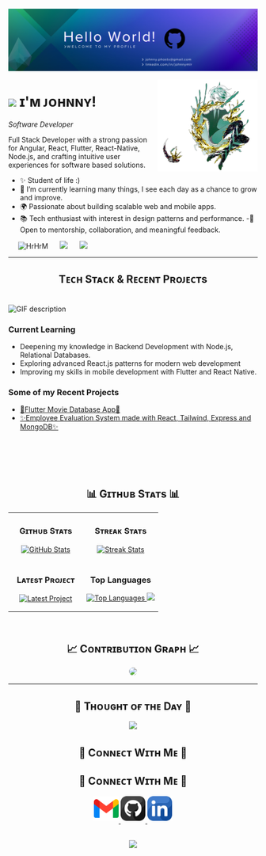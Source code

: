 <!--Banner-->
![Kiran1689 Banner Image](./banner2.png)

<!--Image-->
<div>
  <img align="right" width="40%" src="./phos_bless.png">
</div>

<!--Header Name-->
# <img src="https://emojis.slackmojis.com/emojis/images/1531849430/4246/blob-sunglasses.gif?1531849430" width="20"/>  ɪ'ᴍ ᴊᴏʜɴɴʏ!
*Software Developer*
<br /> 

<!--Start Intro-->               
<p align="left">Full Stack Developer with a strong passion for Angular, React, Flutter, React-Native, Node.js, and crafting intuitive user experiences for software based solutions.</p>

- ✨ Student of life :)
- 🌱 I’m currently learning many things, I see each day as a chance to grow and improve.
- 🌍 Passionate about building scalable web and mobile apps.
- 📚 Tech enthusiast with interest in design patterns and performance.
-💬 Open to mentorship, collaboration, and meaningful feedback.
<!-- - 💻 Visit my [Portfolio]() for more details about my personal projects. -->
<!--End Intro-->

<!--Profile Count Badge-->
<p align="left">
  <img src="https://img.shields.io/badge/Always-Learning-blueviolet?style=for-the-badge&logo=github" alt="HrHrM" style="padding-left:20px;padding-right:20px"  />
  <img src="https://img.shields.io/badge/Coffee%20Lover-%E2%98%95-purple?style=for-the-badge" style="padding-right:20px;" />
<img src="https://img.shields.io/badge/Code%20&%20Create-%F0%9F%92%BB-blue?style=for-the-badge"/>

</p>

---


<!--Languages and Tools Section-->       
<h2 align="center" style="padding-bottom:20px">Tᴇᴄʜ Sᴛᴀᴄᴋ & Rᴇᴄᴇɴᴛ Pʀᴏᴊᴇᴄᴛs</h2>
<picture>
  <source media="(prefers-color-scheme: dark)" srcset="./Skills_Animation_Dark.gif">
  <source media="(prefers-color-scheme: light)" srcset="./Skills_Animation_White.gif">
  <img align="left" alt="GIF description" src="./Skills_Animation_White.gif">
</picture>
<br />

<h3 align="left">Current Learning</h3>
<ul align="left">
  <li>Deepening my knowledge in Backend Development with Node.js, Relational Databases.</li>
  <li>Exploring advanced React.js patterns for modern web development</li>
  <li>Improving my skills in mobile development with Flutter and React Native.</li>
</ul>
  
<h3 align="left">Some of my Recent Projects</h3>
<ul align="left">
  <li><a href="https://github.com/HrHrM/Flutter-TMDB-App">📱Flutter Movie Database App🎥</a></li>
  <li><a href="https://github.com/HrHrM/employee-evaluation-system">✨Employee Evaluation System made with React, Tailwind, Express and MongoDB✨</a></li>
</ul>
<br />
<br />
<br />
<br />

<!--Github stats Table--> 
<h2 align="center">📊 Gɪᴛʜᴜʙ Sᴛᴀᴛs 📊</h2>
<table width="100%">
  <tr>
    <td width="50%">
      <h3 align="center"><strong>Gɪᴛʜᴜʙ Sᴛᴀᴛs</strong></h3>
      <p align="center">
        <a href="https://github.com/HrHrM">
       <img align="center" src="https://github-readme-stats.vercel.app/api?username=HrHrM&count_private=true&show_icons=true&theme=nightowl&bg_color=0,1a1a40,5f6caf&title_color=c792ea&text_color=ffffff&rank_icon=github&hide=prs,issues,contribs&show=reviews,prs_merged,prs_merged_percentage" alt="GitHub Stats" />
        </a>
      </p>
    </td>
    <td width="50%">
      <h3 align="center"><strong>Sᴛʀᴇᴀᴋ Sᴛᴀᴛs</strong></h3>
      <p align="center">
        <a href="https://github.com/HrHrM">
          <img align="center" src="https://streak-stats.demolab.com?user=HrHrM&theme=nightowl&background=0,1a1a40,5f6caf&fire=c792ea&ring=89ddff&sideNums=c3f8ff&sideLabels=c3f8ff&dates=a1e3ff&currStreakNum=ffffff" alt="Streak Stats" />
        </a>
      </p>
    </td>
  </tr>
  <tr>
    <td width="50%">
      <h3 align="center"><strong>Lᴀᴛᴇsᴛ Pʀᴏᴊᴇᴄᴛ</strong></h3>
      <p align="center">
        <a href="https://github.com/HrHrM/Flutter-TMDB-App">
         <img align="center" width="470" src="https://github-readme-stats.vercel.app/api/pin/?username=HrHrM&repo=Flutter-TMDB-App&theme=nightowl&show_owner=true&bg_color=0,1a1a40,5f6caf&title_color=c792ea&text_color=ffffff" alt="Latest Project" />
        </a>
      </p>
    </td>
    <td width="50%">
      <h3 align="center"><strong>Top Languages</strong></h3>
      <p align="center">
        <a href="https://github.com/HrHrM">
          <img src="https://github-readme-stats.vercel.app/api/top-langs/?username=HrHrM&layout=compact&theme=nightowl&bg_color=0,1a1a40,5f6caf&title_color=c792ea&text_color=ffffff" alt="Top Languages" />
            <img src="https://skillicons.dev/icons?i=angular,react,flutter,ts,js,html,css,firebase" />
        </a>
      </p>
    </td>
  </tr>
</table>
<br />

<!--Contribution Graph-->
<h2 align="center">📈 Cᴏɴᴛʀɪʙᴜᴛɪᴏɴ Gʀᴀᴘʜ 📈</h2>
<div align="center">
  <img src="https://github-readme-activity-graph.vercel.app/graph?username=HrHrM&bg_color=1a1a40,2a2a72,3f3fbf&color=ffffff&line=9f7aea&point=ffffff&area=true&hide_border=true" style="border-radius: 15px;" />
</div>

---

<!--Dynamic Quote card updates everyday at 12 PM--> 
<h2 align="center">🌟 Tʜᴏᴜɢʜᴛ ᴏғ ᴛʜᴇ Dᴀʏ 🌟</h2>

<!--STARTS_HERE_QUOTE_CARD-->
<p align="center">
  <img src="https://readme-daily-quotes.vercel.app/api?author=Anonymous&quote=Even%20if%20it%20wears%20me%20down,%20even%20if%20I%20shatter%20a%20little%20each%20day%20%E2%80%94%20I%E2%80%99ll%20keep%20going,%20because%20becoming%20better%20is%20the%20only%20thing%20I%20have%20left.&theme=dark&bg_color=1a1a40&author_color=c792ea&accent_color=c792ea&text_color=ffffff">
</p>
<!--ENDS_HERE_QUOTE_CARD-->

<!--Contact Section--> 

<h2 align="center">🤝 Cᴏɴɴᴇᴄᴛ Wɪᴛʜ Mᴇ 📧</h2>

<h2 align="center">🤝 Cᴏɴɴᴇᴄᴛ Wɪᴛʜ Mᴇ 📧 </h2>
  <div align="center">
  
  <a href="mailto:johnny.phosts@gmail.com" target="_blank">
    <img src="./gmail.png" width=50 height=50 alt="kohnny.phosts@gmail.com" style="margin-bottom: 5px;" />
  </a>
  <a href="https://www.githubcom/HrHrM" target="_blank">
    <img src="./github.png" width=50 height=50 alt="HrHrM" style="margin-bottom: 5px;" />
  </a>
  <a href="https://www.linkedin.com/in/johnnymlr/" target="_blank">
    <img src="./linkedin.png" width=50 height=50 alt="linkedin" style="margin-bottom: 5px;" />
  </a>  
  <!-- <a href="" target="_blank">
  <img src="./dev_to.png" width=50 height=50 alt="" style="margin-bottom: 5px;" />
  </a> -->
</div>
<br/>

<!--Footer--> 
<p align="center">
  <img src="https://capsule-render.vercel.app/api?type=waving&color=gradient&height=65&section=footer"/>
</p>

